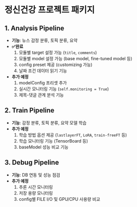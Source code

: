 # 정신건강 프로젝트 패키지

## 1. Analysis Pipeline
- **기능**: 뉴스 감정 분류, 토픽 분류, 요약
- **✅완료**
  1. 모듈별 target 설정 가능 (`title`, `comments`)
  2. 모듈별 model 설정 가능 (base model, fine-tuned model 등)
  3. config preset 제공 (customizing 가능)
  4. 날짜 조건 데이터 읽기 기능
- **추가 예정**
  1. modelConfig 프리셋 추가
  2. 실시간 모니터링 기능 (`self.monitoring = True`)
  3. 제목-댓글 관계 분석 기능

## 2. Train Pipeline
- **기능**: 감정 분류, 토픽 분류, 요약 모델 학습
- **추가 예정**
  1. 학습 방법 옵션 제공 (`lastlayerFT`, `LoRA`, `train-freeFT` 등)
  2. 학습 모니터링 기능 (TensorBoard 등)
  3. baseModel 성능 비교 기능

## 3. Debug Pipeline
- **기능**: DB 연동 및 성능 점검
- **추가 예정**
  1. 추론 시간 모니터링
  2. 저장 용량 모니터링
  3. config별 FILE I/O 및 GPU/CPU 사용량 비교
